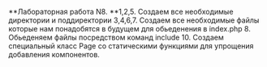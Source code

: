 **Лабораторная работа N8.
**1,2,5. Создаем все необходимые директории и поддиректории
3,4,6,7. Создаем все необходимые файлы которые нам понадобятся в будущем для обьеденения в index.php
8. Обьеденяем файлы посредством команд include 
10. Создаем специальный класс Page со статическими функциями для упрощения добавления компонентов.
<?php

class Page {
    public static function includePath($path){
        if (file_exists($path)) {
            include $path;
            return true;
        } 
        return false;
    }
    public static function part($component) {
        $componentPath = "./views/components/{$component}.php";
        if(self::includePath($componentPath)) return;
        $componentPath = "./handlers/{$component}.php";
        if(self::includePath($componentPath)) return;
        echo "Component {$component} not found";
    }

}

?>
